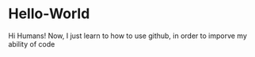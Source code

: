# Hello-World
Hi Humans!
Now, I just learn to how to use github, in order to imporve my ability of code 
